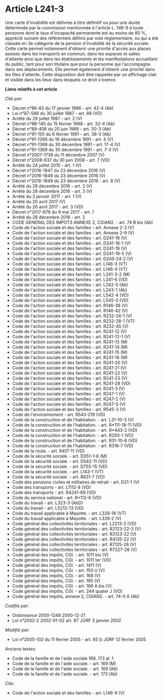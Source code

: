 # Article L241-3

Une carte d'invalidité est délivrée à titre définitif ou pour une durée déterminée par la commission mentionnée à l'article
L. 146-9 à toute personne dont le taux d'incapacité permanente est au moins de 80 %, apprécié suivant des référentiels
définis par voie réglementaire, ou qui a été classée en 3e catégorie de la pension d'invalidité de la sécurité sociale. Cette
carte permet notamment d'obtenir une priorité d'accès aux places assises dans les transports en commun, dans les espaces et
salles d'attente ainsi que dans les établissements et les manifestations accueillant du public, tant pour son titulaire que
pour la personne qui l'accompagne dans ses déplacements. Elle permet également d'obtenir une priorité dans les files
d'attente. Cette disposition doit être rappelée par un affichage clair et visible dans les lieux dans lesquels ce droit
s'exerce.

**Liens relatifs à cet article**

_Cité par_:

  - Décret n°86-83 du 17 janvier 1986 - art. 42-4 (Ab)
  - Loi n°87-588 du 30 juillet 1987 - art. 88 (VD)
  - Arrêté du 29 juillet 1987 - art. 2 (V)
  - Décret n°88-145 du 15 février 1988 - art. 32-4 (Ab)
  - Décret n°89-406 du 20 juin 1989 - art. 30-3 (Ab)
  - Décret n°91-155 du 6 février 1991 - art. 38-3 (Ab)
  - Décret n°91-1266 du 19 décembre 1991 - art. 4 (V)
  - Décret n°91-1369 du 30 décembre 1991 - art. 17-4 (V)
  - Décret n°91-1369 du 30 décembre 1991 - art. 7-3 (V)
  - Décret n°2007-1738 du 11 décembre 2007 (V)
  - Décret n°2008-637 du 30 juin 2008 - art. 7 (VD)
  - Arrêté du 24 juillet 2015 - art. 1 (V)
  - Décret n°2016-1847 du 23 décembre 2016 (V)
  - Décret n°2016-1849 du 23 décembre 2016 (V)
  - Décret n°2016-1849 du 23 décembre 2016 - art. 8 (V)
  - Arrêté du 28 décembre 2016 - art. 2 (V)
  - Arrêté du 28 décembre 2016 - art. 3 (V)
  - Arrêté du 3 janvier 2017 - art. 1 (V)
  - Arrêté du 20 avril 2017 (V)
  - Arrêté du 20 avril 2017 - art. 3 (VD)
  - Décret n°2017-879 du 9 mai 2017 - art. 1
  - Arrêté du 28 décembre 2018 - art. 2
  - CODE GENERAL DES IMPOTS ANNEXE 2, CGIAN2. - art. 74 B bis (Ab)
  - Code de l'action sociale et des familles - art. Annexe 2-3 (V)
  - Code de l'action sociale et des familles - art. Annexe 2-9 (V)
  - Code de l'action sociale et des familles - art. D241-18 (V)
  - Code de l'action sociale et des familles - art. D241-18-1 (V)
  - Code de l'action sociale et des familles - art. D241-19 (V)
  - Code de l'action sociale et des familles - art. D241-19-5 (V)
  - Code de l'action sociale et des familles - art. D245-24-2 (V)
  - Code de l'action sociale et des familles - art. L146-3 (VT)
  - Code de l'action sociale et des familles - art. L146-4 (VT)
  - Code de l'action sociale et des familles - art. L241-3-2 (M)
  - Code de l'action sociale et des familles - art. L241-6 (VD)
  - Code de l'action sociale et des familles - art. L242-5 (Ab)
  - Code de l'action sociale et des familles - art. L243-1 (Ab)
  - Code de l'action sociale et des familles - art. L542-4 (VD)
  - Code de l'action sociale et des familles - art. L545-3 (VD)
  - Code de l'action sociale et des familles - art. R146-38 (V)
  - Code de l'action sociale et des familles - art. R146-42 (V)
  - Code de l'action sociale et des familles - art. R232-24-1 (V)
  - Code de l'action sociale et des familles - art. R232-28-1 (VT)
  - Code de l'action sociale et des familles - art. R232-45 (V)
  - Code de l'action sociale et des familles - art. R241-12 (V)
  - Code de l'action sociale et des familles - art. R241-12-1 (V)
  - Code de l'action sociale et des familles - art. R241-13 (M)
  - Code de l'action sociale et des familles - art. R241-14 (M)
  - Code de l'action sociale et des familles - art. R241-15 (M)
  - Code de l'action sociale et des familles - art. R241-16 (M)
  - Code de l'action sociale et des familles - art. R241-20 (V)
  - Code de l'action sociale et des familles - art. R241-21 (V)
  - Code de l'action sociale et des familles - art. R241-22 (V)
  - Code de l'action sociale et des familles - art. R241-23 (V)
  - Code de l'action sociale et des familles - art. R241-28 (VD)
  - Code de l'action sociale et des familles - art. R241-3 (V)
  - Code de l'action sociale et des familles - art. R247-1 (V)
  - Code de l'action sociale et des familles - art. R247-2 (V)
  - Code de l'action sociale et des familles - art. R247-5 (V)
  - Code de l'action sociale et des familles - art. R545-3 (V)
  - Code de l'environnement - art. R543-219 (VD)
  - Code de la construction et de l'habitation. - art. L31-10-3 (V)
  - Code de la construction et de l'habitation. - art. R*111-18-11 (VD)
  - Code de la construction et de l'habitation. - art. R*443-2 (VD)
  - Code de la construction et de l'habitation. - art. R200-1 (VD)
  - Code de la construction et de l'habitation. - art. R31-10-6 (VD)
  - Code de la construction et de l'habitation. - art. R318-7 (VD)
  - Code de la route. - art. R417-11 (VD)
  - Code de la sécurité sociale. - art. D351-1-6 (M)
  - Code de la sécurité sociale. - art. D542-11 (VD)
  - Code de la sécurité sociale. - art. D755-15 (VD)
  - Code de la sécurité sociale. - art. L143-1 (VT)
  - Code de la sécurité sociale. - art. R831-7 (VD)
  - Code des pensions civiles et militaires de retrait - art. D21-1 (V)
  - Code des transports - art. L1112-8 (VD)
  - Code des transports - art. R4241-69 (VD)
  - Code du service national - art. R*112-6 (VD)
  - Code du travail - art. L323-3 (AbD)
  - Code du travail - art. L5212-13 (VD)
  - Code du travail applicable à Mayotte. - art. L328-18 (VT)
  - Code du travail applicable à Mayotte. - art. L328-2 (V)
  - Code général des collectivités territoriales - art. L2213-2 (VD)
  - Code général des collectivités territoriales - art. R2123-22-3 (V)
  - Code général des collectivités territoriales - art. R3123-22 (V)
  - Code général des collectivités territoriales - art. R4135-22 (V)
  - Code général des collectivités territoriales - art. R7125-28 (V)
  - Code général des collectivités territoriales - art. R7227-28 (V)
  - Code général des impôts, CGI. - art. 1011 bis (V)
  - Code général des impôts, CGI. - art. 1011 ter (VD)
  - Code général des impôts, CGI. - art. 1411 (V)
  - Code général des impôts, CGI. - art. 150 U (V)
  - Code général des impôts, CGI. - art. 168 (V)
  - Code général des impôts, CGI. - art. 195 (V)
  - Code général des impôts, CGI. - art. 196 A bis (V)
  - Code général des impôts, CGI. - art. 244 quater J (VD)
  - Code général des impôts, annexe 2, CGIAN2. - art. 74-0 A (Ab)

_Codifié par_:

  - Ordonnance 2000-1249 2000-12-21
  - Loi n°2002-2 2002-01-02 art. 87 JORF 3 janvier 2002

_Modifié par_:

  - Loi n°2005-102 du 11 février 2005 - art. 65 () JORF 12 février 2005

_Anciens textes_:

  - Code de la famille et de l'aide sociale 169, 173 al. 1
  - Code de la famille et de l'aide sociale. - art. 169 (M)
  - Code de la famille et de l'aide sociale. - art. 169 (Ab)
  - Code de la famille et de l'aide sociale. - art. 173 (Ab)

_Cite_:

  - Code de l'action sociale et des familles - art. L146-9 (V)
